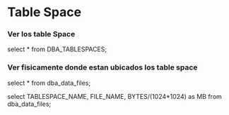 # Table Space

### Ver los table Space

select * from DBA_TABLESPACES;
 
 ### Ver fisicamente donde estan ubicados los table space
 
 select * from dba_data_files;
 
select TABLESPACE_NAME, FILE_NAME, BYTES/(1024*1024) as MB from dba_data_files;
